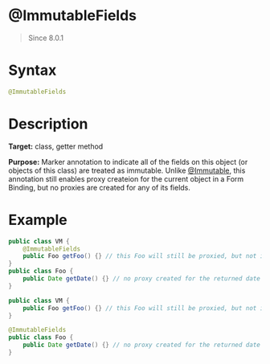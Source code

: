 # @ImmutableFields
> Since 8.0.1

Syntax
======

```java
@ImmutableFields
```

Description
===========

**Target:** class, getter method

**Purpose:** Marker annotation to indicate all of the fields on this object (or objects of this class) are treated as immutable.
Unlike [@Immutable](immutable.md), this annotation still enables proxy createion for the current object in a Form Binding, but no proxies are created for any of its fields.

Example
=======

```java
public class VM {
    @ImmutableFields
    public Foo getFoo() {} // this Foo will still be proxied, but not its date field.
}
public class Foo {
    public Date getDate() {} // no proxy created for the returned date object.
}
```

```java
public class VM {
    public Foo getFoo() {} // this Foo will still be proxied, but not its date field.
}

@ImmutableFields
public class Foo {
    public Date getDate() {} // no proxy created for the returned date object.
}
```
